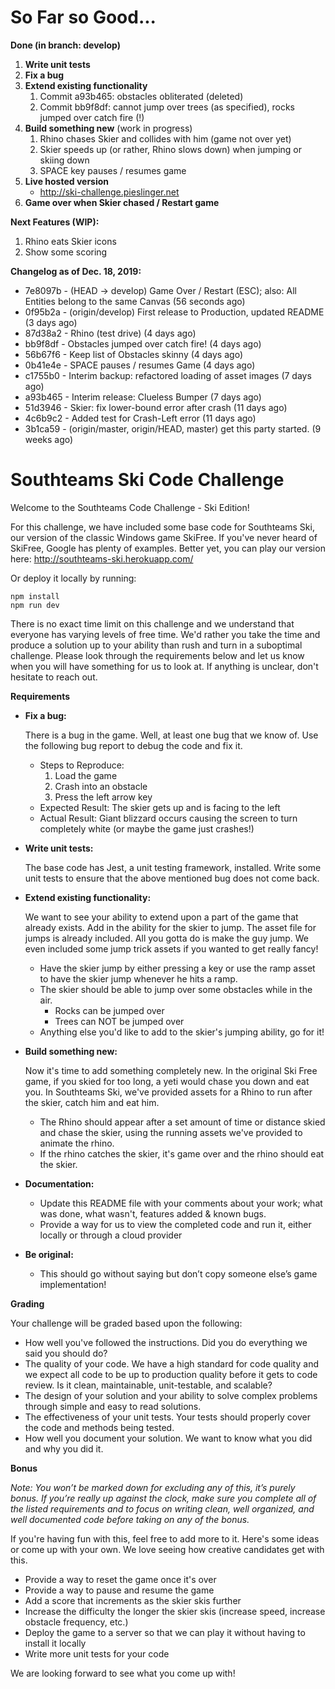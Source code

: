 # So Far so Good...
**Done (in branch: develop)**
1. **Write unit tests**
1. **Fix a bug**
1. **Extend existing functionality**
   1. Commit a93b465: obstacles obliterated (deleted)
   2. Commit bb9f8df: cannot jump over trees (as specified), rocks jumped over catch fire (!)
2. **Build something new** (work in progress)
   1. Rhino chases Skier and collides with him (game not over yet)
   2. Skier speeds up (or rather, Rhino slows down) when jumping or skiing down
   3. SPACE key pauses / resumes game
3. **Live hosted version**
   * http://ski-challenge.pieslinger.net
4. **Game over when Skier chased / Restart game**

**Next Features (WIP):**
1. Rhino eats Skier icons 
2. Show some scoring

**Changelog as of Dec. 18, 2019:**
* 7e8097b - (HEAD -> develop) Game Over / Restart (ESC); also: All Entities belong to the same Canvas (56 seconds ago) <Klaus Pieslinger>
* 0f95b2a - (origin/develop) First release to Production, updated README (3 days ago) <Klaus Pieslinger>
* 87d38a2 - Rhino (test drive) (4 days ago) <Klaus Pieslinger>
* bb9f8df - Obstacles jumped over catch fire! (4 days ago) <Klaus Pieslinger>
* 56b67f6 - Keep list of Obstacles skinny (4 days ago) <Klaus Pieslinger>
* 0b41e4e - SPACE pauses / resumes Game (4 days ago) <Klaus Pieslinger>
* c1755b0 - Interim backup: refactored loading of asset images (7 days ago) <Klaus Pieslinger>
* a93b465 - Interim release: Clueless Bumper (7 days ago) <Klaus Pieslinger>
* 51d3946 - Skier: fix lower-bound error after crash (11 days ago) <Klaus Pieslinger>
* 4c6b9c2 - Added test for Crash-Left error (11 days ago) <Klaus Pieslinger>
* 3b1ca59 - (origin/master, origin/HEAD, master) get this party started. (9 weeks ago) <Lean>

# Southteams Ski Code Challenge

Welcome to the Southteams Code Challenge - Ski Edition!

For this challenge, we have included some base code for Southteams Ski, our version of the classic Windows game SkiFree. If
you've never heard of SkiFree, Google has plenty of examples. Better yet, you can play our version here:
http://southteams-ski.herokuapp.com/ 

Or deploy it locally by running:
```
npm install
npm run dev
```

There is no exact time limit on this challenge and we understand that everyone has varying levels of free time. We'd
rather you take the time and produce a solution up to your ability than rush and turn in a suboptimal challenge. Please
look through the requirements below and let us know when you will have something for us to look at. If anything is
unclear, don't hesitate to reach out.

**Requirements**

* **Fix a bug:**

  There is a bug in the game. Well, at least one bug that we know of. Use the following bug report to debug the code
  and fix it.
  * Steps to Reproduce:
    1. Load the game
    1. Crash into an obstacle
    1. Press the left arrow key
  * Expected Result: The skier gets up and is facing to the left
  * Actual Result: Giant blizzard occurs causing the screen to turn completely white (or maybe the game just crashes!)

* **Write unit tests:**

  The base code has Jest, a unit testing framework, installed. Write some unit tests to ensure that the above mentioned
  bug does not come back.

* **Extend existing functionality:**

  We want to see your ability to extend upon a part of the game that already exists. Add in the ability for the skier to
  jump. The asset file for jumps is already included. All you gotta do is make the guy jump. We even included some jump
  trick assets if you wanted to get really fancy!
  * Have the skier jump by either pressing a key or use the ramp asset to have the skier jump whenever he hits a ramp.
  * The skier should be able to jump over some obstacles while in the air.
    * Rocks can be jumped over
    * Trees can NOT be jumped over
  * Anything else you'd like to add to the skier's jumping ability, go for it!

* **Build something new:**

  Now it's time to add something completely new. In the original Ski Free game, if you skied for too long,
  a yeti would chase you down and eat you. In Southteams Ski, we've provided assets for a Rhino to run after the skier,
  catch him and eat him.
  * The Rhino should appear after a set amount of time or distance skied and chase the skier, using the running assets
    we've provided to animate the rhino.
  * If the rhino catches the skier, it's game over and the rhino should eat the skier.

* **Documentation:**

  * Update this README file with your comments about your work; what was done, what wasn't, features added & known bugs.
  * Provide a way for us to view the completed code and run it, either locally or through a cloud provider

* **Be original:**  
  * This should go without saying but don’t copy someone else’s game implementation!

**Grading**

Your challenge will be graded based upon the following:

* How well you've followed the instructions. Did you do everything we said you should do?
* The quality of your code. We have a high standard for code quality and we expect all code to be up to production
  quality before it gets to code review. Is it clean, maintainable, unit-testable, and scalable?
* The design of your solution and your ability to solve complex problems through simple and easy to read solutions.
* The effectiveness of your unit tests. Your tests should properly cover the code and methods being tested.
* How well you document your solution. We want to know what you did and why you did it.

**Bonus**

*Note: You won’t be marked down for excluding any of this, it’s purely bonus.  If you’re really up against the clock,
make sure you complete all of the listed requirements and to focus on writing clean, well organized, and well documented
code before taking on any of the bonus.*

If you're having fun with this, feel free to add more to it. Here's some ideas or come up with your own. We love seeing
how creative candidates get with this.

* Provide a way to reset the game once it's over
* Provide a way to pause and resume the game
* Add a score that increments as the skier skis further
* Increase the difficulty the longer the skier skis (increase speed, increase obstacle frequency, etc.)
* Deploy the game to a server so that we can play it without having to install it locally
* Write more unit tests for your code

We are looking forward to see what you come up with!
